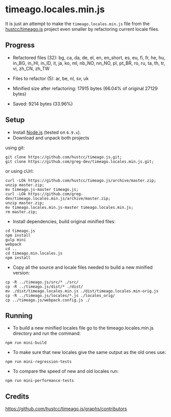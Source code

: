 # timeago.locales.min.js

It is just an attempt to make the `timeago.locales.min.js` file from the [hustcc/timeago.js](https://github.com/hustcc/timeago.js.git) project
even smaller by refactoring current locale files.

## Progress
* Refactored files (<!-- replace:miniFilesNum -->32<!-- end:replace:miniFilesNum -->): <!-- replace:miniFiles -->bg, ca, da, de, el, en, en_short, es, eu, fi, fr, he, hu, in_BG, in_HI, in_ID, it, ja, ko, ml, nb_NO, nn_NO, pl, pt_BR, ro, ru, ta, th, tr, vi, zh_CN, zh_TW<!-- end:replace:miniFiles -->

* Files to refactor (<!-- replace:todoFilesNum -->5<!-- end:replace:todoFilesNum -->): <!-- replace:todoFiles -->ar, be, nl, sv, uk<!-- end:replace:todoFiles -->

* Minified size after refactoring: <!-- replace:miniBytes -->17915<!-- end:replace:miniBytes --> bytes (<!-- replace:diffPercent -->66.04<!-- end:replace:diffPercent -->% of original <!-- replace:origBytes -->27129<!-- end:replace:origBytes --> bytes)

* Saved: <!-- replace:diffBytes -->9214<!-- end:replace:diffBytes --> bytes (<!-- replace:savedPercent -->33.96<!-- end:replace:savedPercent -->%)

## Setup
* Install [Node.js](https://nodejs.org/en/download/) (tested on `6.9.x`).
* Download and unpack both projects

using git:
```
git clone https://github.com/hustcc/timeago.js.git;
git clone https://github.com/greg-dev/timeago.locales.min.js.git;
```
or using cUrl:
```
curl -LOk https://github.com/hustcc/timeago.js/archive/master.zip;
unzip master.zip;
mv timeago.js-master timeago.js;
curl -LOk https://github.com/greg-dev/timeago.locales.min.js/archive/master.zip;
unzip master.zip;
mv timeago.locales.min.js-master timeago.locales.min.js;
rm master.zip;
```
* Install dependencies, build original minified files:
```
cd timeago.js
npm install
gulp mini
webpack
cd ..
cd timeago.min.locales.js
npm install
```
* Copy all the source and locale files needed to build a new minified version:
```
cp -R ../timeago.js/src/* ./src/
cp -R ../timeago.js/dist/* ./dist/
mv ./dist/timeago.locales.min.js ./dist/timeago.locales.min-orig.js
cp -R ../timeago.js/locales/*.js ./locales_orig/
cp ../timeago.js/webpack.config.js ./
```

## Running
* To build a new minified locales file go to the timeago.locales.min.js directory
and run the command:
```
npm run mini-build
```

* To make sure that new locales give the same output as the old ones use:
```
npm run mini-regression-tests
```

* To compare the speed of new and old locales run:
```
npm run mini-performance-tests
```

## Credits
https://github.com/hustcc/timeago.js/graphs/contributors
